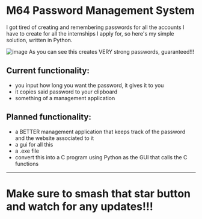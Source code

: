# M64 Password Management System
I got tired of creating and remembering passwords for all the accounts I have to create for all the internships I apply for, so here's my simple solution, written in Python.

![image](https://user-images.githubusercontent.com/56841654/150452081-380dc2f0-d990-413d-982f-fd8a35f6a089.png)
As you can see this creates VERY strong passwords, guaranteed!!!

<h2>Current functionality:</h2> 
<ul>
    <li>you input how long you want the password, it gives it to you</li>
    <li>it copies said password to your clipboard</li>
    <li>something of a management application</li>
</ul>
<h2>Planned functionality:</h2> 
<ul>
    <li> a BETTER management application that keeps track of the password and the website associated to it</li>
    <li>a gui for all this</li>
    <li> a .exe file</li>
    <li> convert this into a C program using Python as the GUI that calls the C functions </li>
</ul>

***

<h1>Make sure to smash that star button and watch for any updates!!!</h1>


